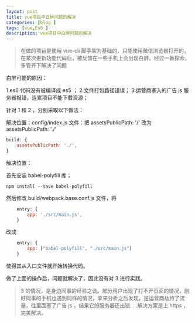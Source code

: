 ```yaml
---
layout: post
title: vue项目中白屏问题的解决
categories: [blog ]
tags: [vue,Es6 ]
description: vue项目中白屏问题的解决
---
```


> 在做的项目是使用 vue-cli 脚手架为基础的，只能使用微信浏览器打开的。在某次更新功能代码后，被反馈在一些手机上会出现白屏。经过一番探索，多管齐下解决了问题

白屏可能的原因：

1.es6 代码没有被编译成 es5 ；
2.文件打包路径错误；
3.运营商塞入的广告 js 服务器报错，连累项目不能下载资源；

针对 1 和 2 ，分别采取以下做法：

解决位置：config/index.js 文件：把 assetsPublicPath: '/' 改为assetsPublicPath: './'

```javascript
build: {
    assetsPublicPath: './',
}
```

解决位置：

首先安装 babel-polyfill 库；

    npm install --save babel-polyfill


然后修改 build/webpack.base.conf.js 文件，将

```javascript
    entry: {
        app: './src/main.js',
    }
```

改成

```javascript
    entry: {
        app: ["babel-polyfill", "./src/main.js"]
    }
```

使得其从入口文件就开始转换代码。

做了上面的操作后，问题就解决了，因此没有对 3 进行实践。

> 3 的情况，是身边同事的经验之谈。部分用户出现了打不开页面的情况，刚好同事的手机也遇到同样的情况，拿来分析之后发现，是运营商劫持了流量，往里面塞了广告 js ，结果它的服务器还出错.....解决方案是上 https ，完美解决。
